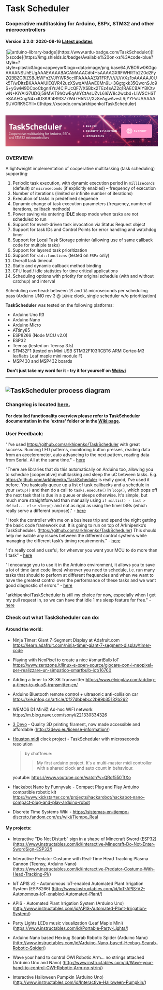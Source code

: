 # Task Scheduler
### Cooperative multitasking for Arduino, ESPx, STM32 and other microcontrollers
#### Version 3.2.0: 2020-08-16 [Latest updates](https://github.com/arkhipenko/TaskScheduler/wiki/Latest-Updates)

[![arduino-library-badge](https://www.ardu-badge.com/badge/TaskScheduler.svg?)](https://www.ardu-badge.com/TaskScheduler)[![xscode](https://img.shields.io/badge/Available%20on-xs%3Acode-blue?style=?style=plastic&logo=appveyor&logo=data:image/png;base64,iVBORw0KGgoAAAANSUhEUgAAAEAAAABACAMAAACdt4HsAAAAGXRFWHRTb2Z0d2FyZQBBZG9iZSBJbWFnZVJlYWR5ccllPAAAAAZQTFRF////////VXz1bAAAAAJ0Uk5T/wDltzBKAAAAlUlEQVR42uzXSwqAMAwE0Mn9L+3Ggtgkk35QwcnSJo9S+yGwM9DCooCbgn4YrJ4CIPUcQF7/XSBbx2TEz4sAZ2q1RAECBAiYBlCtvwN+KiYAlG7UDGj59MViT9hOwEqAhYCtAsUZvL6I6W8c2wcbd+LIWSCHSTeSAAECngN4xxIDSK9f4B9t377Wd7H5Nt7/Xz8eAgwAvesLRjYYPuUAAAAASUVORK5CYII=)](https://xscode.com/arkhipenko/TaskScheduler)

[![Support is available on xs:code](https://github.com/arkhipenko/resources/blob/master/taskscheduler-banner.png)]((https://xscode.com/arkhipenko/TaskScheduler))
---

### OVERVIEW:
A lightweight implementation of cooperative multitasking (task scheduling) supporting:
1. Periodic task execution, with dynamic execution period in `milliseconds` (default) or `microseconds` (if explicitly enabled) – frequency of execution
2. Number of iterations (limited or infinite number of iterations)
3. Execution of tasks in predefined sequence
4. Dynamic change of task execution parameters (frequency, number of iterations, callback methods)
5. Power saving via entering **IDLE** sleep mode when tasks are not scheduled to run
6. Support for event-driven task invocation via Status Request object
7. Support for task IDs and Control Points for error handling and watchdog timer
8. Support for Local Task Storage pointer (allowing use of same callback code for multiple tasks)
9. Support for layered task prioritization
10. Support for `std::functions` (tested on `ESPx` only)
11. Overall task timeout
12. Static and dynamic callback method binding
13. CPU load / idle statistics for time critical applications
14. Scheduling options with priotity for original schedule (with and without catchup) and interval

Scheduling overhead: between `15` and `18` microseconds per scheduling pass (Arduino UNO rev 3 @ `16MHz` clock, single scheduler w/o prioritization)

**TaskScheduler** was tested on the following platforms:
* Arduino Uno R3
* Arduino Nano
* Arduino Micro
* ATtiny85
* ESP8266 (Node MCU v2.0)
* ESP32
* Teensy (tested on Teensy 3.5)
* STM32F1 (tested on Mini USB STM32F103RCBT6 ARM Cortex-M3 leaflabs Leaf maple mini module F)
* MSP430 and MSP432 boards



​                                                 **Don't just take my word for it - try it for yourself on [Wokwi](https://wokwi.com/playground/task-scheduler)**



---
![TaskScheduler process diagram](https://github.com/arkhipenko/TaskScheduler/raw/master/extras/TaskScheduler_html.png)
---
### Changelog is located [here.](https://github.com/arkhipenko/TaskScheduler/wiki/Changelog)


#### For detailed functionality overview please refer to TaskScheduler documentation in the 'extras' folder or in the [Wiki page](https://github.com/arkhipenko/TaskScheduler/wiki).

### User Feedback:

"I've used https://github.com/arkhipenko/TaskScheduler with great success. Running LED patterns, monitoring button presses, reading data from an accelerometer, auto advancing to the next pattern, reading data from Serial. All at the same time." - [here](https://www.reddit.com/r/FastLED/comments/b3rfzf/wanna_try_some_code_that_is_powerfuldangerous/)

"There are libraries that do this automatically on Arduino too, allowing you to schedule [cooperative] multitasking and sleep the uC between tasks. E.g. https://github.com/arkhipenko/TaskScheduler is really good, I've used it before. You basically queue up a list of task callbacks and a schedule in your `setup()` and then do a call to `tasks.execute()` in `loop()`, which pops off the next task that is due in a queue or sleeps otherwise. It's simple, but much more straightforward than manually using `if millis() - last > delta1... else sleep()` and not as rigid as using the timer ISRs (which really serve a different purpose)." - [here](https://news.ycombinator.com/item?id=14848906)

"I took the controller with me on a business trip and spend the night getting the basic code framework out. It is going to run on top of Arkhipenko’s TaskScheduler. (https://github.com/arkhipenko/TaskScheduler) This should help me isolate any issues between the different control systems while managing the different task’s timing requirements." - [here](https://hackaday.io/project/167479/logs)

"it's really cool and useful, for whenver you want your MCU to do more than 1 task" - [here](https://gitter.im/FastLED/public?at=5947e23dd83c50560c22d5b6)

"I encourage you to use it in the Arduino environment, it allows you to save a lot of time (and code lines) wherever you need to schedule, i.e. run many tasks that should to perform at different frequencies and when we want to have the greatest control over the performance of these tasks and we want good diagnostic of errors." - [here](https://www.elektroda.pl/rtvforum/topic3599980.html)

"arkhipenko/TaskScheduler is still my choice for now, especially when I get my pull request in, so we can have that idle 1 ms sleep feature for free." - [here](http://stm32duinoforum.com/forum/viewtopic_f_18_t_4299.html)



### Check out what TaskScheduler can do:

#### Around the world:

* Ninja Timer: Giant 7-Segment Display at Adafruit.com
  https://learn.adafruit.com/ninja-timer-giant-7-segment-display/timer-code
* Playing with NeoPixel to create a nice #smartBulb IoT
  https://www.zerozone.it/linux-e-open-source/giocare-con-i-neopixel-per-realizzare-un-simpatico-smartbulb-iot/16760
* Adding a timer to XK X6 Transmitter
  https://www.elvinplay.com/adding-a-timer-to-xk-x6-transmitter-en/
* Arduino Bluetooth remote control + ultrasonic anti-collision car
  https://xie.infoq.cn/article/0f27dbbebcc2b99b35132b262
* WEMOS D1 Mini로 Ad-hoc WIFI network
  https://m.blog.naver.com/sonyi/221330334326
* [3 Devo](http://3devo.eu/) - Quality 3D printing filament, now made accessible and affordable
(http://3devo.eu/license-information/)


* [Houston midi](https://github.com/chaffneue/houston) clock project - TaskScheduler with microseconds resolution
  
    >by chaffneue:
    >>My first arduino project. It's a multi-master midi controller with a shared clock and
 auto count in behaviour.
	
	 youtube: https://www.youtube.com/watch?v=QRof550TtXo


* [Hackabot Nano](http://hackarobot.com/) by Funnyvale -  Compact Plug and Play Arduino compatible robotic kit
     https://www.kickstarter.com/projects/hackarobot/hackabot-nano-compact-plug-and-play-arduino-robot
* Discrete Time Systems Wiki - 
     https://sistemas-en-tiempo-discreto.fandom.com/es/wiki/Tiempo_Real

#### My projects:

* Interactive "Do Not Disturb" sign in a shape of Minecraft Sword (ESP32)
    (https://www.instructables.com/id/Interactive-Minecraft-Do-Not-Enter-SwordSign-ESP32/)
* Interactive Predator Costume with Real-Time Head Tracking Plasma Cannon (Teensy, Arduino Nano)
    (https://www.instructables.com/id/Interactive-Predator-Costume-With-Head-Tracking-Pl/)
* IoT APIS v2 - Autonomous IoT-enabled Automated Plant Irrigation System (ESP8266)
    (http://www.instructables.com/id/IoT-APIS-V2-Autonomous-IoT-enabled-Automated-Plant/)
* APIS - Automated Plant Irrigation System (Arduino Uno)
    (http://www.instructables.com/id/APIS-Automated-Plant-Irrigation-System/)

* Party Lights LEDs music visualization (Leaf Maple Mini)
    (https://www.instructables.com/id/Portable-Party-Lights/)
* Arduino Nano based Hexbug Scarab Robotic Spider (Arduino Nano)
    (http://www.instructables.com/id/Arduino-Nano-based-Hexbug-Scarab-Robotic-Spider/)
* Wave your hand to control OWI Robotic Arm... no strings attached (Arduino Uno and Nano)
    (http://www.instructables.com/id/Wave-your-hand-to-control-OWI-Robotic-Arm-no-strin/)


* Interactive Halloween Pumpkin (Arduino Uno)
    (http://www.instructables.com/id/Interactive-Halloween-Pumpkin/)
